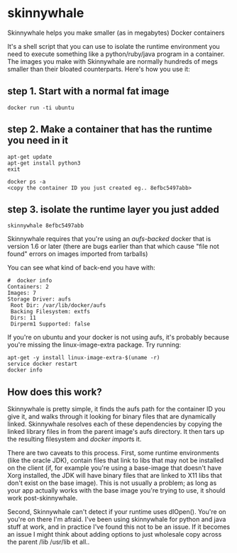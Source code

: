 # skinnywhale
Skinnywhale helps you make smaller (as in megabytes) Docker containers

It's a shell script that you can use to isolate the runtime environment you
need to execute something like a python/ruby/java program in a container. The
images you make with Skinnywhale are normally hundreds of megs smaller than
their bloated counterparts.  Here's how you use it:

## step 1. Start with a normal fat image

``` docker run -ti ubuntu ```

## step 2. Make a container that has the runtime you need in it

``` 
apt-get update
apt-get install python3
exit

docker ps -a
<copy the container ID you just created eg.. 8efbc5497abb>
```

## step 3. isolate the runtime layer you just added

```
skinnywhale 8efbc5497abb
```

Skinnywhale requires that you're using an *aufs-backed* docker that is version
1.6 or later (there are bugs earlier than that which cause "file not found"
errors on images imported from tarballs)

You can see what kind of back-end you have with:

```
#  docker info
Containers: 2
Images: 7
Storage Driver: aufs
 Root Dir: /var/lib/docker/aufs
 Backing Filesystem: extfs
 Dirs: 11
 Dirperm1 Supported: false
```

If you're on ubuntu and your docker is not using aufs, it's probably because
you're missing the linux-image-extra package. Try running: 

```
apt-get -y install linux-image-extra-$(uname -r)
service docker restart
docker info
```

## How does this work?
Skinnywhale is pretty simple, it finds the aufs path for the container ID you
give it, and walks through it looking for binary files that are dynamically
linked. Skinnywhale resolves each of these dependencies by copying the linked
library files in from the parent image's aufs directory. It then tars up the
resulting filesystem and *docker import*s it. 

There are two caveats to this process. First, some runtime environments (like
the oracle JDK), contain files that link to libs that may not be installed on
the client (if, for example you're using a base-image that doesn't have Xorg
installed, the JDK will have binary files that are linked to X11 libs that
don't exist on the base image). This is not usually a problem; as long as your
app actually works with the base image you're trying to use, it should work
post-skinnywhale. 

Second, Skinnywhale can't detect if your runtime uses dlOpen(). You're on
you're on there I'm afraid. I've been using skinnywhale for python and java
stuff at work, and in practice I've found this not to be an issue.  If it
becomes an issue I might think about adding options to just wholesale copy
across the parent /lib /usr/lib et all..
